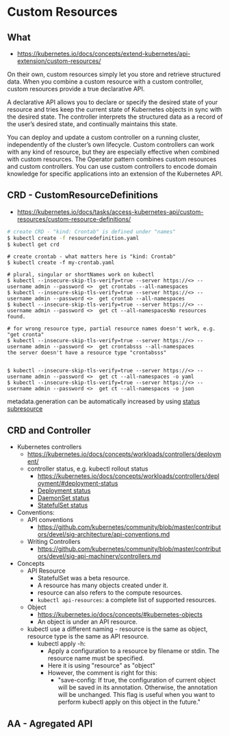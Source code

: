 # Custom Resources

## What
* https://kubernetes.io/docs/concepts/extend-kubernetes/api-extension/custom-resources/

On their own, custom resources simply let you store and retrieve structured data. When you combine a custom resource with a custom controller, custom resources provide a true declarative API.

A declarative API allows you to declare or specify the desired state of your resource and tries keep the current state of Kubernetes objects in sync with the desired state. The controller interprets the structured data as a record of the user’s desired state, and continually maintains this state.

You can deploy and update a custom controller on a running cluster, independently of the cluster’s own lifecycle. Custom controllers can work with any kind of resource, but they are especially effective when combined with custom resources. The Operator pattern combines custom resources and custom controllers. You can use custom controllers to encode domain knowledge for specific applications into an extension of the Kubernetes API.

## CRD - CustomResourceDefinitions
* https://kubernetes.io/docs/tasks/access-kubernetes-api/custom-resources/custom-resource-definitions/

```bash
# create CRD - "kind: Crontab" is defined under "names"
$ kubectl create -f resourcedefinition.yaml
$ kubectl get crd
```

```
# create crontab - what matters here is "kind: Crontab"
$ kubectl create -f my-crontab.yaml

# plural, singular or shortNames work on kubectl
$ kubectl --insecure-skip-tls-verify=true --server https://<> --username admin --password <>  get crontabs --all-namespaces
$ kubectl --insecure-skip-tls-verify=true --server https://<> --username admin --password <>  get crontab --all-namespaces
$ kubectl --insecure-skip-tls-verify=true --server https://<> --username admin --password <>  get ct --all-namespacesNo resources found.

# for wrong resource type, partial resource names doesn't work, e.g. "get cronta"
$ kubectl --insecure-skip-tls-verify=true --server https://<> --username admin --password <>  get crontabsss --all-namespaces
the server doesn't have a resource type "crontabsss"


$ kubectl --insecure-skip-tls-verify=true --server https://<> --username admin --password <>  get ct --all-namespaces -o yaml
$ kubectl --insecure-skip-tls-verify=true --server https://<> --username admin --password <>  get ct --all-namespaces -o json
```
metadata.generation can be automatically increased by using [status subresource](
https://kubernetes.io/docs/tasks/access-kubernetes-api/custom-resources/custom-resource-definitions/#status-subresource)

## CRD and Controller
* Kubernetes controllers
  * https://kubernetes.io/docs/concepts/workloads/controllers/deployment/
  * controller status, e.g. kubectl rollout status
    * https://kubernetes.io/docs/concepts/workloads/controllers/deployment/#deployment-status
    * [Deployment status]( https://github.com/kubernetes/kubernetes/blob/ac16ac7cbe11585a53f70057d05a6212952b5051/pkg/kubectl/rollout_status.go#L60)
    * [DaemonSet status](https://github.com/kubernetes/kubernetes/blob/ac16ac7cbe11585a53f70057d05a6212952b5051/pkg/kubectl/rollout_status.go#L96)
    * [StatefulSet status](https://github.com/kubernetes/kubernetes/blob/ac16ac7cbe11585a53f70057d05a6212952b5051/pkg/kubectl/rollout_status.go#L121)
* Conventions:
  * API conventions
    * https://github.com/kubernetes/community/blob/master/contributors/devel/sig-architecture/api-conventions.md
  * Writing Controllers
    * https://github.com/kubernetes/community/blob/master/contributors/devel/sig-api-machinery/controllers.md
* Concepts
  * API Resource
    * StatefulSet was a beta resource.
    * A resource has many objects created under it.
    * resource can also refers to the compute resources.
    * ```kubectl api-resources```: a complete list of supported resources.
  * Object
    * https://kubernetes.io/docs/concepts/#kubernetes-objects
    * An object is under an API resource.
  * kubectl use a different naming - resource is the same as object, resource type is the same as API resource.
    * kubectl apply -h: 
      * Apply a configuration to a resource by filename or stdin. The resource name must be specified.
      * Here it is using "resource" as "object"
      * However, the comment is right for this: 
        * "save-config: If true, the configuration of current object will be saved in its annotation. Otherwise, the annotation will be unchanged. This flag is useful when you want to perform kubectl apply on this object in the future."

## AA - Agregated API
